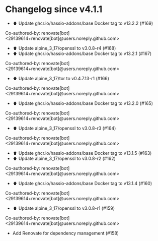 # Changelog since v4.1.1
- ⬆️ Update ghcr.io/hassio-addons/base Docker tag to v13.2.2 (#169)

Co-authored-by: renovate[bot] <29139614+renovate[bot]@users.noreply.github.com> 
- ⬆️ Update alpine_3_17/openssl to v3.0.8-r4 (#168) 
- ⬆️ Update ghcr.io/hassio-addons/base Docker tag to v13.2.1 (#167)

Co-authored-by: renovate[bot] <29139614+renovate[bot]@users.noreply.github.com> 
- ⬆️ Update alpine_3_17/tor to v0.4.7.13-r1 (#166)

Co-authored-by: renovate[bot] <29139614+renovate[bot]@users.noreply.github.com> 
- ⬆️ Update ghcr.io/hassio-addons/base Docker tag to v13.2.0 (#165)

Co-authored-by: renovate[bot] <29139614+renovate[bot]@users.noreply.github.com> 
- ⬆️ Update alpine_3_17/openssl to v3.0.8-r3 (#164)

Co-authored-by: renovate[bot] <29139614+renovate[bot]@users.noreply.github.com> 
- ⬆️ Update ghcr.io/hassio-addons/base Docker tag to v13.1.5 (#163) 
- ⬆️ Update alpine_3_17/openssl to v3.0.8-r2 (#162)

Co-authored-by: renovate[bot] <29139614+renovate[bot]@users.noreply.github.com> 
- ⬆️ Update ghcr.io/hassio-addons/base Docker tag to v13.1.4 (#160)

Co-authored-by: renovate[bot] <29139614+renovate[bot]@users.noreply.github.com> 
- ⬆️ Update alpine_3_17/openssl to v3.0.8-r1 (#159)

Co-authored-by: renovate[bot] <29139614+renovate[bot]@users.noreply.github.com> 
- Add Renovate for dependency management (#158) 
